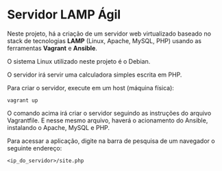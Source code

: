 # Servidor LAMP Ágil

Neste projeto, há a criação de um servidor web virtualizado baseado no stack de tecnologias **LAMP** (Linux, Apache, MySQL, PHP) usando as ferramentas **Vagrant** e **Ansible**.

O sistema Linux utilizado neste projeto é o Debian.

O servidor irá servir uma calculadora simples escrita em PHP.

Para criar o servidor, execute em um host (máquina física):

`vagrant up`

O comando acima irá criar o servidor seguindo as instruções do arquivo Vagrantfile. E nesse mesmo arquivo, haverá o acionamento do Ansible, instalando o Apache, MySQL e PHP.

Para acessar a aplicação, digite na barra de pesquisa de um navegador o seguinte endereço:

`<ip_do_servidor>/site.php`
